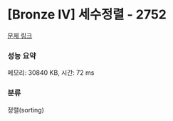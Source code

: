 # [Bronze IV] 세수정렬 - 2752 

[문제 링크](https://www.acmicpc.net/problem/2752) 

### 성능 요약

메모리: 30840 KB, 시간: 72 ms

### 분류

정렬(sorting)

